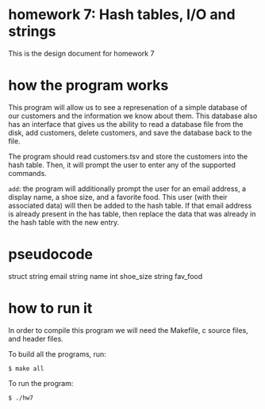 
# homework 7: Hash tables, I/O and strings

This is the design document for homework 7

# how the program works

This program will allow us to see a represenation of a simple database of our customers and the information we know about them. This database also has an interface that gives us the ability to read a database file from the disk, add customers, delete customers, and save the database back to the file.

The program should read customers.tsv and store the customers into the hash table. Then, it will prompt the user to enter any of the supported commands.

`add`: the program will additionally prompt the user for an email address, a display name, a shoe size, and a favorite food. This user (with their associated data) will then be added to the hash table. If that email address is already present in the has table, then replace the data that was already in the hash table with the new entry.

# pseudocode

struct 
  string email
  string name
  int shoe_size
  string fav_food

# how to run it

In order to compile this program we will need the Makefile, c source files, and header files.

To build all the programs, run:

`$ make all`

To run the program:

`$ ./hw7`


